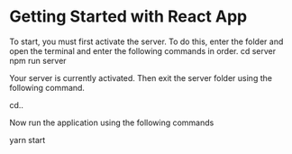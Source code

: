 # Getting Started with React App

To start, you must first activate the server. To do this, enter the folder and open the terminal and enter the following commands in order.
   cd server
   npm run server
   
Your server is currently activated. Then exit the server folder using the following command.

  cd..
 
Now run the application using the following commands

  yarn start
